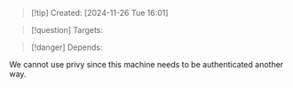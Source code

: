 
>[!tip] Created: [2024-11-26 Tue 16:01]

>[!question] Targets: 

>[!danger] Depends: 

We cannot use privy since this machine needs to be authenticated another way.